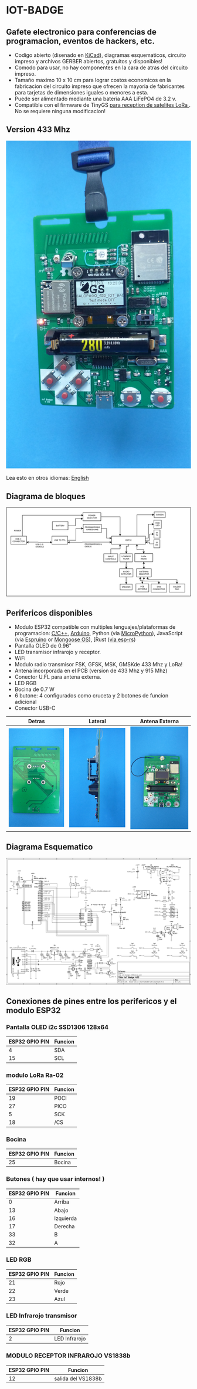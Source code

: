 # IOT-BADGE

## Gafete electronico para conferencias de programacion, eventos de hackers, etc.

* Codigo abierto (disenado en [KiCad](https://www.kicad.org/)), diagramas esquematicos, circuito impreso y archivos GERBER abiertos, gratuitos y disponibles!
* Comodo para usar, no hay componentes en la cara de atras del circuito impreso.
* Tamaño maximo 10 x 10 cm para lograr costos economicos en la fabricacion del circuito impreso que ofrecen la mayoria de fabricantes para tarjetas de dimensiones iguales o menores a esta.
* Puede ser alimentado mediante una bateria AAA LiFePO4 de 3.2 v.
* Compatible con el firmware de TinyGS [para reception de satelites LoRa ](https://galopago.github.io/espanol/lora-satelite-estacion-terrena/). No se requiere ninguna modificacion!

## Version 433 Mhz
![Finished Badge](/iot-badge-433/assets/img/finished_badge_v00_433.jpg)

Lea esto en otros idiomas: [English](../../README.md)

## Diagrama de bloques

![](/iot-badge-433/assets/img/iot-badge-bd.png)


## Perifericos disponibles

* Modulo ESP32 compatible con multiples lenguajes/plataformas de programacion: [C/C++](https://docs.espressif.com/projects/esp-idf/en/latest/esp32/), [Arduino](https://github.com/espressif/arduino-esp32), Python (via [MicroPython](https://micropython.org/)), JavaScript (via [Espruino](https://www.espruino.com/ESP32) or [Mongoose OS](https://mongoose-os.com/)), [Rust ([via esp-rs](https://esp-rs.github.io/book/))
* Pantalla OLED de 0.96"
* LED transmisor infrarojo y receptor.
* WiFi
* Modulo radio transmisor FSK, GFSK, MSK, GMSKde 433 Mhz y LoRa!
* Antena incorporada en el PCB (version de 433 Mhz y 915 Mhz)
* Conector U.FL para antena externa.
* LED RGB
* Bocina de 0.7 W
* 6 butone: 4 configurados como cruceta y 2 botones de funcion adicional
* Conector USB-C

Detras                         | Lateral                               | Antena Externa                        |
-------------------------------|---------------------------------------|---------------------------------------|
![](/iot-badge-433/assets/img/back.jpg)|![](/iot-badge-433/assets/img/side.jpg) |![](/iot-badge-433/assets/img/extant.jpg) |

## Diagrama Esquematico

![](/iot-badge-433/assets/img/schematic_433.png)

## Conexiones de pines entre los perifericos y el modulo ESP32


### Pantalla OLED i2c SSD1306 128x64

ESP32 GPIO PIN |Funcion
---------------|---------
4              | SDA
15             | SCL

### modulo LoRa Ra-02

ESP32 GPIO PIN |Funcion
---------------|---------
19             | POCI
27             | PICO
5              | SCK
18             | /CS

### Bocina

ESP32 GPIO PIN |Funcion
---------------|---------
25             | Bocina

### Butones ( hay que usar internos! )

ESP32 GPIO PIN |Funcion
---------------|---------
0              | Arriba
13             | Abajo
16             | Izquierda
17             | Derecha
33             | B
32             | A

### LED RGB

ESP32 GPIO PIN |Funcion
---------------|---------
21             | Rojo
22             | Verde
23             | Azul

### LED Infrarojo transmisor

ESP32 GPIO PIN |Funcion
---------------|---------
2              | LED Infrarojo

### MODULO RECEPTOR INFRAROJO VS1838b

ESP32 GPIO PIN |Funcion
---------------|---------
12             | salida del VS1838b

